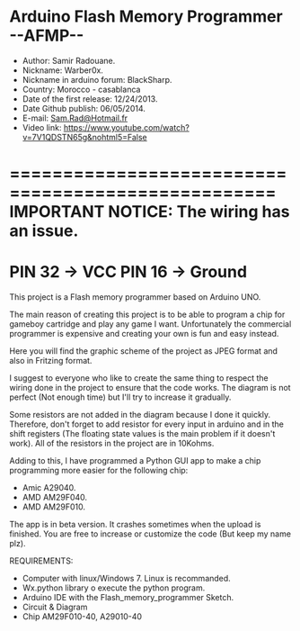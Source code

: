 Arduino Flash Memory Programmer --AFMP--
========================================
- Author: Samir Radouane.
- Nickname: Warber0x.
- Nickname in arduino forum: BlackSharp.
- Country: Morocco - casablanca
- Date of the first release: 12/24/2013.
- Date Github publish: 06/05/2014.
- E-mail: Sam.Rad@Hotmail.fr
- Video link: https://www.youtube.com/watch?v=7V1QDSTN65g&nohtml5=False

===================================================
IMPORTANT NOTICE: The wiring has an issue.
===================================================
PIN 32 -> VCC
PIN 16 -> Ground
===================================================


This project is a Flash memory programmer based on Arduino UNO.

The main reason of creating this project is to be able to program a chip for gameboy cartridge and play any game I want. Unfortunately the commercial programmer is expensive and creating your own is fun and easy instead.

Here you will find the graphic scheme of the project as JPEG format and also in Fritzing format.

I suggest to everyone who like to create the same thing to respect the wiring done in the project to ensure that the code works. The diagram is not perfect (Not enough time) but I'll try to increase it gradually.

Some resistors are not added in the diagram because I done it quickly. Therefore, don't forget to add resistor for every input in arduino and in the shift registers (The floating state values is the main problem if it doesn't work). All of the resistors in the project are in 10Kohms.

Adding to this, I have programmed a Python GUI app to make a chip programming more easier for the following chip:

- Amic A29040.
- AMD AM29F040.
- AMD AM29F010.

The app is in beta version. It crashes sometimes when the upload is finished. You are free to increase or customize the code (But keep my name plz).

REQUIREMENTS:
- Computer with linux/Windows 7. Linux is recommanded.
- Wx.python library o execute the python program.
- Arduino IDE with the Flash_memory_programmer Sketch.
- Circuit & Diagram
- Chip AM29F010-40, A29010-40



